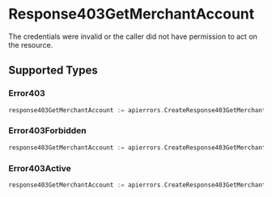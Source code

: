 # Response403GetMerchantAccount

The credentials were invalid or the caller did not have permission to act on the resource.


## Supported Types

### Error403

```go
response403GetMerchantAccount := apierrors.CreateResponse403GetMerchantAccountError403(components.Error403{/* values here */})
```

### Error403Forbidden

```go
response403GetMerchantAccount := apierrors.CreateResponse403GetMerchantAccountError403Forbidden(components.Error403Forbidden{/* values here */})
```

### Error403Active

```go
response403GetMerchantAccount := apierrors.CreateResponse403GetMerchantAccountError403Active(components.Error403Active{/* values here */})
```

